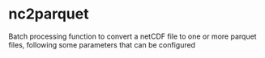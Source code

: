 # nc2parquet
Batch processing function to convert a netCDF file to one or more parquet files, following some parameters that can be configured
